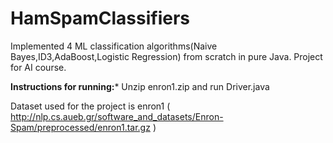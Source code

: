 # HamSpamClassifiers
Implemented 4 ML classification algorithms(Naive Bayes,ID3,AdaBoost,Logistic Regression) from scratch in pure Java. Project for AI course.

**Instructions for running:*** Unzip enron1.zip and run Driver.java 

Dataset used for the project is enron1 ( http://nlp.cs.aueb.gr/software_and_datasets/Enron-Spam/preprocessed/enron1.tar.gz )
